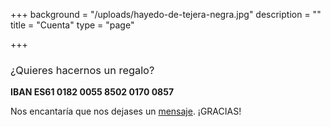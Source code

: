 +++
background = "/uploads/hayedo-de-tejera-negra.jpg"
description = ""
title = "Cuenta"
type = "page"

+++
<div class="container">
  <h3 class="title" style="font-weight:normal;">¿Quieres hacernos un regalo?</h3>
  <p style="font-size:1em;"><strong>IBAN ES61 0182 0055 8502 0170 0857</strong></p>
				<p>Nos encantaría que nos dejases un <a href="/login">mensaje</a>. ¡GRACIAS!</p>
</div>